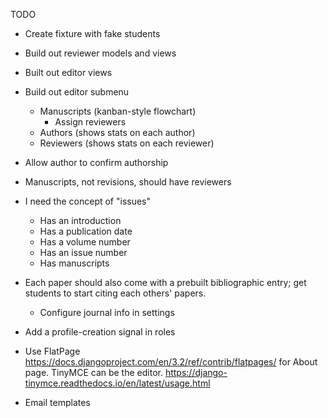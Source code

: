 TODO

- Create fixture with fake students
- Build out reviewer models and views
- Built out editor views
- Build out editor submenu
  - Manuscripts (kanban-style flowchart)
    - Assign reviewers
  - Authors (shows stats on each author)
  - Reviewers (shows stats on each reviewer)

- Allow author to confirm authorship
- Manuscripts, not revisions, should have reviewers

- I need the concept of "issues"
  - Has an introduction
  - Has a publication date
  - Has a volume number
  - Has an issue number
  - Has manuscripts

- Each paper should also come with a prebuilt bibliographic entry; get students
  to start citing each others' papers.
  - Configure journal info in settings

- Add a profile-creation signal in roles

- Use FlatPage https://docs.djangoproject.com/en/3.2/ref/contrib/flatpages/ for
  About page. TinyMCE can be the editor. https://django-tinymce.readthedocs.io/en/latest/usage.html

- Email templates
